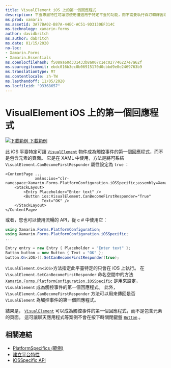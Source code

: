 ```yaml
---
title: VisualElement iOS 上的第一個回應程式
description: 平臺專屬特性可讓您使用僅適用于特定平臺的功能，而不需要執行自訂轉譯器或效果。 本文說明如何使用 iOS 平臺特定的，讓 VisualElement 物件成為觸控事件的第一個回應者。
ms.prod: xamarin
ms.assetid: 3A77BA02-B87A-44EC-AC51-9D3130EF314C
ms.technology: xamarin-forms
author: davidbritch
ms.author: dabritch
ms.date: 01/15/2020
no-loc:
- Xamarin.Forms
- Xamarin.Essentials
ms.openlocfilehash: f5089a60d331433b8a007c1ec027746227e7a62f
ms.sourcegitcommit: ebdc016b3ec0b06915170d0cbbd9e0e2469763b9
ms.translationtype: MT
ms.contentlocale: zh-TW
ms.lasthandoff: 11/05/2020
ms.locfileid: "93368657"
---
```

# <a name="visualelement-first-responder-on-ios"></a>VisualElement iOS 上的第一個回應程式

[![下載範例](~/media/shared/download.png) 下載範例](/samples/xamarin/xamarin-forms-samples/userinterface-platformspecifics)

此 iOS 平臺特定可讓 [`VisualElement`](xref:Xamarin.Forms.VisualElement) 物件成為觸控事件的第一個回應程式，而不是包含元素的頁面。 它是在 XAML 中使用，方法是將可系結 `VisualElement.CanBecomeFirstResponder` 屬性設定為 `true` ：

```xaml
<ContentPage ...
             xmlns:ios="clr-namespace:Xamarin.Forms.PlatformConfiguration.iOSSpecific;assembly=Xamarin.Forms.Core">
    <StackLayout>
        <Entry Placeholder="Enter text" />
        <Button ios:VisualElement.CanBecomeFirstResponder="True"
                Text="OK" />
    </StackLayout>
</ContentPage>
```

或者，您也可以使用流暢的 API，從 c # 中使用它：

```csharp
using Xamarin.Forms.PlatformConfiguration;
using Xamarin.Forms.PlatformConfiguration.iOSSpecific;
...

Entry entry = new Entry { Placeholder = "Enter text" };
Button button = new Button { Text = "OK" };
button.On<iOS>().SetCanBecomeFirstResponder(true);
```

`VisualElement.On<iOS>`方法指定此平臺特定的只會在 iOS 上執行。 在 `VisualElement.SetCanBecomeFirstResponder` 命名空間中的方法 [`Xamarin.Forms.PlatformConfiguration.iOSSpecific`](xref:Xamarin.Forms.PlatformConfiguration.iOSSpecific) 是用來設定， `VisualElement` 成為觸控事件的第一個回應程式。 此外， `VisualElement.CanBecomeFirstResponder` 方法可以用來傳回是否 `VisualElement` 為觸控事件的第一個回應程式。

結果是， [`VisualElement`](xref:Xamarin.Forms.VisualElement) 可以成為觸控事件的第一個回應程式，而不是包含元素的頁面。 這可讓聊天應用程式等案例不會在按下時關閉鍵盤 [`Button`](xref:Xamarin.Forms.Button) 。

## <a name="related-links"></a>相關連結

- [PlatformSpecifics (範例) ](/samples/xamarin/xamarin-forms-samples/userinterface-platformspecifics)
- [建立平台特性](~/xamarin-forms/platform/platform-specifics/index.md#creating-platform-specifics)
- [iOSSpecific API](xref:Xamarin.Forms.PlatformConfiguration.iOSSpecific)